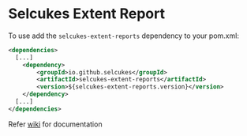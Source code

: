 # Selcukes Extent Report

To use add the `selcukes-extent-reports` dependency to your pom.xml:

```xml
<dependencies>
  [...]
    <dependency>
        <groupId>io.github.selcukes</groupId>
        <artifactId>selcukes-extent-reports</artifactId>
        <version>${selcukes-extent-reports.version}</version>
    </dependency>
  [...]
</dependencies>

```

Refer [wiki](https://github.com/selcukes/selcukes-java/wiki/Selcukes-Extent-Report) for documentation